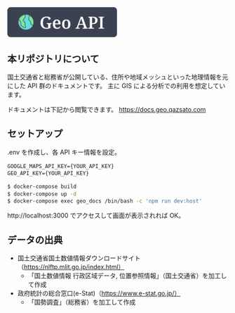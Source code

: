 <a href="https://docs.geo.qazsato.com" target="_blank">
  <img src="./client/assets/images/logo.svg" alt="Geo API" width="250px">
</a>

## 本リポジトリについて

国土交通省と総務省が公開している、住所や地域メッシュといった地理情報を元にした API 群のドキュメントです。
主に GIS による分析での利用を想定しています。

ドキュメントは下記から閲覧できます。
https://docs.geo.qazsato.com

## セットアップ

.env を作成し、各 API キー情報を設定。

```
GOOGLE_MAPS_API_KEY={YOUR_API_KEY}
GEO_API_KEY={YOUR_API_KEY}
```

```bash
$ docker-compose build
$ docker-compose up -d
$ docker-compose exec geo_docs /bin/bash -c 'npm run dev:host'
```

http://localhost:3000 でアクセスして画面が表示されれば OK。

## データの出典

- 国土交通省国土数値情報ダウンロードサイト（https://nlftp.mlit.go.jp/index.html）
  - 「国土数値情報 行政区域データ, 位置参照情報」（国土交通省）を加工して作成
- 政府統計の総合窓口(e-Stat)（https://www.e-stat.go.jp/）
  - 「国勢調査」（総務省）を加工して作成
